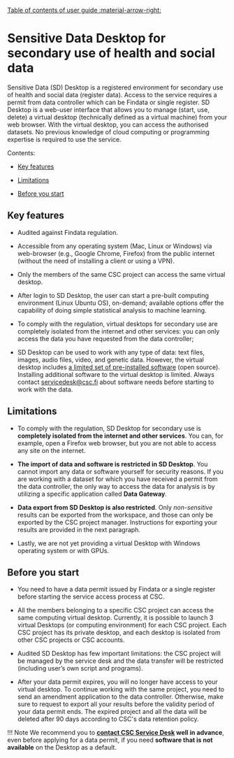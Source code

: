 [Table of contents of user guide :material-arrow-right:](sd-services-toc.md)

# Sensitive Data Desktop for secondary use of health and social data 

Sensitive Data (SD) Desktop is a registered environment for secondary use of health and social data (register data). Access to the service requires a permit from data controller which can be Findata or single register. SD Desktop is a web-user interface that allows you to manage (start, use, delete) a virtual desktop (technically defined as a virtual machine) from your web browser. With the virtual desktop, you can access the authorised datasets. No previous knowledge of cloud computing or programming expertise is required to use the service.

Contents:

 * [Key features](./sd-desktop-audited.md#key-features)

 * [Limitations](./sd-desktop-audited.md#limitations)

 * [Before you start](./sd-desktop-audited.md#before-you-start) 

    
## Key features

* Audited against Findata regulation.

* Accessible from any operating system (Mac, Linux or Windows) via web-browser (e.g., Google Chrome, Firefox) from the public internet (without the need of installing a client or using a VPN).

* Only the members of the same CSC project can access the same virtual desktop.

* After login to SD Desktop, the user can start a pre-built computing environment (Linux Ubuntu OS), on-demand; available options offer the capability of doing simple statistical analysis to machine learning.

* To comply with the regulation, virtual desktops for secondary use are completely isolated from the internet and other services: you can only access the data you have requested from the data controller;

* SD Desktop can be used to work with any type of data: text files, images, audio files, video, and genetic data. However, the virtual desktop includes [a limited set of pre-installed software](../../data/sensitive-data/sd-desktop-secondary-working.md#default-software-available-in-sd-desktop) (open source). Installing additional software to the virtual desktop is limited. Always contact servicedesk@csc.fi about software needs before starting to work with the data.

## Limitations

* To comply with the regulation, SD Desktop for secondary use is **completely isolated from the internet and other services**. You can, for example, open a Firefox web browser, but you are not able to access any site on the internet.

* **The import of data and software is restricted in SD Desktop**. You cannot import any data or software yourself for security reasons. If you are working with a dataset for which you have received a permit from the data controller, the only way to access the data for analysis is by utilizing a specific application called **Data Gateway**. 

* **Data export from SD Desktop is also restricted**. Only *non-sensitive* results can be exported from the workspace, and those can only be exported by the CSC project manager. Instructions for exporting your results are provided in the next paragraph.


* Lastly, we are not yet providing a virtual Desktop with Windows operating system or with GPUs. 

## Before you start

* You need to have a data permit issued by Findata or a single register before starting the service access process at CSC.

* All the members belonging to a specific CSC project can access the same computing virtual desktop. Currently, it is possible to launch 3 virtual Desktops (or computing environment) for each CSC project. Each CSC project has its private desktop, and each desktop is isolated from other CSC projects or CSC accounts.

* Audited SD Desktop has few important limitations: the CSC project will be managed by the service desk and the data transfer will be restricted (including user’s own script and programs).

* After your data permit expires, you will no longer have access to your virtual desktop. To continue working with the same project, you need to send an amendment application to the data controller. Otherwise, make sure to request to export all your results before the validity period of your data permit ends. The expired project and all the data will be deleted after 90 days according to CSC's data retention policy.

!!! Note
    We recommend you to **[contact CSC Service Desk](../../support/contact.md) well in advance**, even before applying for a data permit, if you need **software that is not available** on the Desktop as a default.
